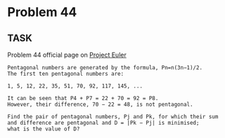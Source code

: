 Problem 44
===

## TASK ##

Problem 44 official page on [Project Euler](http://projecteuler.net/problem=44)

	Pentagonal numbers are generated by the formula, Pn=n(3n−1)/2.
	The first ten pentagonal numbers are:
	
	1, 5, 12, 22, 35, 51, 70, 92, 117, 145, ...
	
	It can be seen that P4 + P7 = 22 + 70 = 92 = P8.
	However, their difference, 70 − 22 = 48, is not pentagonal.

	Find the pair of pentagonal numbers, Pj and Pk, for which their sum and difference are pentagonal and D = |Pk − Pj| is minimised;
	what is the value of D?